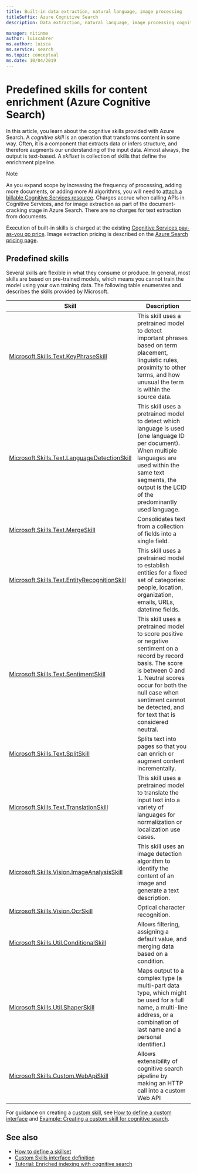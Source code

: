 ```yaml
---
title: Built-in data extraction, natural language, image processing
titleSuffix: Azure Cognitive Search
description: Data extraction, natural language, image processing cognitive skills add semantics and structure to raw content in an Azure Search pipeline.

manager: nitinme
author: luiscabrer
ms.author: luisca
ms.service: search
ms.topic: conceptual
ms.date: 10/04/2019
---
```

# Predefined skills for content enrichment (Azure Cognitive Search)

In this article, you learn about the cognitive skills provided with Azure Search. A *cognitive skill* is an operation that transforms content in some way. Often, it is a component that extracts data or infers structure, and therefore augments our understanding of the input data. Almost always, the output is text-based. A *skillset* is collection of skills that define the enrichment pipeline. 

> [!NOTE]
> As you expand scope by increasing the frequency of processing, adding more documents, or adding more AI algorithms, you will need to [attach a billable Cognitive Services resource](cognitive-search-attach-cognitive-services.md). Charges accrue when calling APIs in Cognitive Services, and for image extraction as part of the document-cracking stage in Azure Search. There are no charges for text extraction from documents.
>
> Execution of built-in skills is charged at the existing [Cognitive Services pay-as-you go price](https://azure.microsoft.com/pricing/details/cognitive-services/). Image extraction pricing is described on the [Azure Search pricing page](https://go.microsoft.com/fwlink/?linkid=2042400).


## Predefined skills

Several skills are flexible in what they consume or produce. In general, most skills are based on pre-trained models, which means you cannot train the model using your own training data. The following table enumerates and describes the skills provided by Microsoft. 

| Skill | Description |
|-------|-------------|
| [Microsoft.Skills.Text.KeyPhraseSkill](cognitive-search-skill-keyphrases.md) | This skill uses a pretrained model to detect important phrases based on term placement, linguistic rules, proximity to other terms, and how unusual the term is within the source data. |
| [Microsoft.Skills.Text.LanguageDetectionSkill](cognitive-search-skill-language-detection.md)  | This skill uses a pretrained model to detect which language is used (one language ID per document). When multiple languages are used within the same text segments, the output is the LCID of the predominantly used language.|
| [Microsoft.Skills.Text.MergeSkill](cognitive-search-skill-textmerger.md) | Consolidates text from a collection of fields into a single field.  |
| [Microsoft.Skills.Text.EntityRecognitionSkill](cognitive-search-skill-entity-recognition.md) | This skill uses a pretrained model to establish entities for a fixed set of categories: people, location, organization, emails, URLs, datetime fields. |
| [Microsoft.Skills.Text.SentimentSkill](cognitive-search-skill-sentiment.md)  | This skill uses a pretrained model to score positive or negative sentiment on a record by record basis. The score is between 0 and 1. Neutral scores occur for both the null case when sentiment cannot be detected, and for text that is considered neutral.  |
| [Microsoft.Skills.Text.SplitSkill](cognitive-search-skill-textsplit.md) | Splits text into pages so that you can enrich or augment content incrementally. |
| [Microsoft.Skills.Text.TranslationSkill](cognitive-search-skill-text-translation.md) | This skill uses a pretrained model to translate the input text into a variety of languages for normalization or localization use cases. |
| [Microsoft.Skills.Vision.ImageAnalysisSkill](cognitive-search-skill-image-analysis.md) | This skill uses an image detection algorithm to identify the content of an image and generate a text description. |
| [Microsoft.Skills.Vision.OcrSkill](cognitive-search-skill-ocr.md) | Optical character recognition. |
| [Microsoft.Skills.Util.ConditionalSkill](cognitive-search-skill-conditional.md) | Allows filtering, assigning a default value, and merging data based on a condition.|
| [Microsoft.Skills.Util.ShaperSkill](cognitive-search-skill-shaper.md) | Maps output to a complex type (a multi-part data type, which might be used for a full name, a multi-line address, or a combination of last name and a personal identifier.) |
| [Microsoft.Skills.Custom.WebApiSkill](cognitive-search-custom-skill-web-api.md) | Allows extensibility of cognitive search pipeline by making an HTTP call into a custom Web API |


For guidance on creating a [custom skill](cognitive-search-custom-skill-web-api.md), see [How to define a custom interface](cognitive-search-custom-skill-interface.md) and [Example: Creating a custom skill for cognitive search](cognitive-search-create-custom-skill-example.md).

## See also

+ [How to define a skillset](cognitive-search-defining-skillset.md)
+ [Custom Skills interface definition](cognitive-search-custom-skill-interface.md)
+ [Tutorial: Enriched indexing with cognitive search](cognitive-search-tutorial-blob.md)

